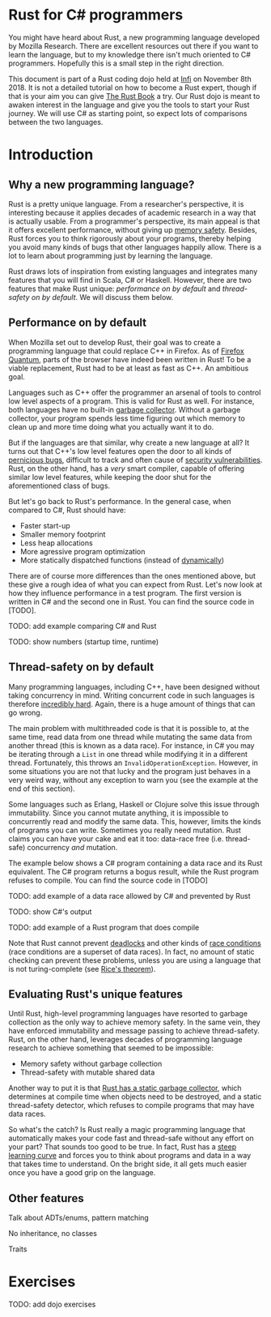 Rust for C# programmers
=======================

You might have heard about Rust, a new programming language developed by Mozilla Research. There are excellent resources out there if you want to learn the language, but to my knowledge there isn't much oriented to C# programmers. Hopefully this is a small step in the right direction.

This document is part of a Rust coding dojo held at [Infi](https://infi.nl) on November 8th 2018. It is not a detailed tutorial on how to become a Rust expert, though if that is your aim you can give [The Rust Book](https://doc.rust-lang.org/book/2018-edition/index.html) a try. Our Rust dojo is meant to awaken interest in the language and give you the tools to start your Rust journey. We will use C# as starting point, so expect lots of comparisons between the two languages.

# Introduction

## Why a new programming language?

Rust is a pretty unique language. From a researcher's perspective, it is interesting because it applies decades of academic research in a way that is actually usable. From a programmer's perspective, its main appeal is that it offers excellent performance, without giving up [memory safety](https://en.wikipedia.org/wiki/Memory_safety). Besides, Rust forces you to think rigorously about your programs, thereby helping you avoid many kinds of bugs that other languages happily allow. There is a lot to learn about programming just by learning the language.

Rust draws lots of inspiration from existing languages and integrates many features that you will find in Scala, C# or Haskell. However, there are two features that make Rust unique: *performance on by default* and *thread-safety on by default*. We will discuss them below.

## Performance on by default

When Mozilla set out to develop Rust, their goal was to create a programming language that could replace C++ in Firefox. As of [Firefox Quantum](https://hacks.mozilla.org/2017/11/entering-the-quantum-era-how-firefox-got-fast-again-and-where-its-going-to-get-faster/), parts of the browser have indeed been written in Rust! To be a viable replacement, Rust had to be at least as fast as C++. An ambitious goal.

Languages such as C++ offer the programmer an arsenal of tools to control low level aspects of a program. This is valid for Rust as well. For instance, both languages have no built-in [garbage collector](https://en.wikipedia.org/wiki/Garbage_collection_(computer_science)). Without a garbage collector, your program spends less time figuring out which memory to clean up and more time doing what you actually want it to do.

But if the languages are that similar, why create a new language at all? It turns out that C++'s low level features open the door to all kinds of [pernicious bugs](https://en.wikipedia.org/wiki/Undefined_behavior), difficult to track and often cause of [security vulnerabilities](https://security.stackexchange.com/questions/115507). Rust, on the other hand, has a *very* smart compiler, capable of offering similar low level features, while keeping the door shut for the aforementioned class of bugs.

But let's go back to Rust's performance. In the general case, when compared to C#, Rust should have:

* Faster start-up
* Smaller memory footprint
* Less heap allocations
* More agressive program optimization
* More statically dispatched functions (instead of [dynamically](https://en.wikipedia.org/wiki/Dynamic_dispatch))

There are of course more differences than the ones mentioned above, but these give a rough idea of what you can expect from Rust. Let's now look at how they influence performance in a test program. The first version is written in C# and the second one in Rust. You can find the source code in [TODO].

TODO: add example comparing C# and Rust

TODO: show numbers (startup time, runtime)

## Thread-safety on by default

Many programming languages, including C++, have been designed without taking concurrency in mind. Writing concurrent code in such languages is therefore [incredibly hard](http://www.acodersjourney.com/2017/08/top-20-cplusplus-multithreading-mistakes/). Again, there is a huge amount of things that can go wrong.

The main problem with multithreaded code is that it is possible to, at the same time, read data from one thread while mutating the same data from another thread (this is known as a data race). For instance, in C# you may be iterating through a `List` in one thread while modifying it in a different thread. Fortunately, this throws an `InvalidOperationException`. However, in some situations you are not that lucky and the program just behaves in a very weird way, without any exception to warn you (see the example at the end of this section).

Some languages such as Erlang, Haskell or Clojure solve this issue through immutability. Since you cannot mutate anything, it is impossible to concurrently read and modify the same data. This, however, limits the kinds of programs you can write. Sometimes you really need mutation. Rust claims you can have your cake and eat it too: data-race free (i.e. thread-safe) concurrency *and* mutation.

The example below shows a C# program containing a data race and its Rust equivalent. The C# program returns a bogus result, while the Rust program refuses to compile. You can find the source code in [TODO]

TODO: add example of a data race allowed by C# and prevented by Rust

TODO: show C#'s output

TODO: add example of a Rust program that does compile

Note that Rust cannot prevent [deadlocks](https://en.wikipedia.org/wiki/Deadlock) and other kinds of [race conditions](https://en.wikipedia.org/wiki/Race_condition) (race conditions are a superset of data races). In fact, no amount of static checking can prevent these problems, unless you are using a language that is not turing-complete (see [Rice's theorem](https://en.wikipedia.org/wiki/Rice's_theorem)).

## Evaluating Rust's unique features

Until Rust, high-level programming languages have resorted to garbage collection as the only way to achieve memory safety. In the same vein, they have enforced immutability and message passing to achieve thread-safety. Rust, on the other hand, leverages decades of programming language research to achieve something that seemed to be impossible:

* Memory safety without garbage collection
* Thread-safety with mutable shared data

Another way to put it is that [Rust has a static garbage collector](https://words.steveklabnik.com/borrow-checking-escape-analysis-and-the-generational-hypothesis), which determines at compile time when objects need to be destroyed, and a static thread-safety detector, which refuses to compile programs that may have data races.

So what's the catch? Is Rust really a magic programming language that automatically makes your code fast and thread-safe without any effort on your part? That sounds too good to be true. In fact, Rust has a [steep learning curve](http://julio.meroh.net/2018/06/rust-review-learning-curve.html) and forces you to think about programs and data in a way that takes time to understand. On the bright side, it all gets much easier once you have a good grip on the language.

## Other features

Talk about ADTs/enums, pattern matching

No inheritance, no classes

Traits

# Exercises

TODO: add dojo exercises
